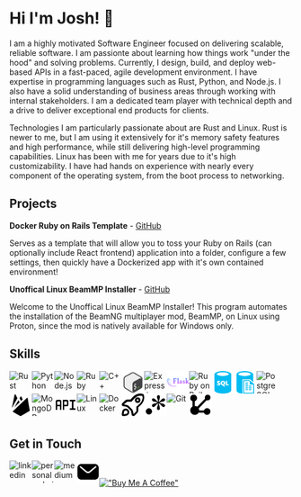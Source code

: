 # Hi I'm Josh! 👋

I am a highly motivated Software Engineer focused on delivering scalable, reliable software. I am passionte about learning how things work "under the hood" and solving problems. Currently, I design, build, and deploy web-based APIs in a fast-paced, agile development environment. I have expertise in programming languages such as Rust, Python, and Node.js. I also have a solid understanding of business areas through working with internal stakeholders. I am a dedicated team player with technical depth and a drive to deliver exceptional end products for clients.

Technologies I am particularly passionate about are Rust and Linux. Rust is newer to me, but I am using it extensively for it's memory safety features and high performance, while still delivering high-level programming capabilities. Linux has been with me for years due to it's high customizability. I have had hands on experience with nearly every component of the operating system, from the boot process to networking.

## Projects

**Docker Ruby on Rails Template** - [GitHub](https://github.com/joshua-holmes/docker-template-ruby-on-rails)

Serves as a template that will allow you to toss your Ruby on Rails (can optionally include React frontend) application into a folder, configure a few settings, then quickly have a Dockerized app with it's own contained environment!

**Unoffical Linux BeamMP Installer** - [GitHub](https://github.com/joshua-holmes/beammp-installer)

Welcome to the Unoffical Linux BeamMP Installer! This program automates the installation of the BeamNG multiplayer mod, BeamMP, on Linux using Proton, since the mod is natively available for Windows only.

## Skills
<p style="display:block">
  <img src="https://www.rust-lang.org/logos/rust-logo-blk.svg" alt="Rust" title="Rust" align="left" width="40" height="40"/>
  <img src="https://icongr.am/devicon/python-plain.svg?size=128&color=currentColor" alt="Python" title="Python" align="left" width="40" height="40"/>
  <img src="https://icongr.am/devicon/nodejs-plain-wordmark.svg?size=128&color=currentColor" alt="Node.js" title="Node.js" align="left" width="40" height="40"/>
  <img src="https://icongr.am/devicon/ruby-plain.svg?size=128&color=currentColor" alt="Ruby" title="Ruby" align="left" width="40" height="40"/>
  <img src="https://icongr.am/devicon/cplusplus-plain.svg?size=128&color=currentColor" alt="C++" title="C++" align="left" width="40" height="40"/>
  <img src="./images/icons8-bash.svg" alt="Bash" title="Bash" align="left" width="40" height="40"/>
  <img src="https://icongr.am/devicon/express-original.svg?size=128&color=currentColor" alt="Express.js" title="Express.js" align="left" width="40" height="40"/>
  <img src="./images/icons8-flask.svg" alt="Flask" title="Flask" align="left" width="40" height="40"/>
  <img src="https://icongr.am/devicon/rails-plain-wordmark.svg?size=128&color=currentColor" alt="Ruby on Rails" title="Ruby on Rails" align="left" width="40" height="40"/>
  <img src="./images/sql.svg" alt="SQL Database Design" title="SQL Database Design" align="left" width="40" height="40"/>
  <img src="./images/sqlless.svg" alt="NoSQL Database Design" title="NoSQL Database Design" align="left" width="40" height="40"/>
  <img src="https://icongr.am/devicon/postgresql-plain.svg?size=128&color=currentColor" alt="PostgreSQL" title="PostgreSQL" align="left" width="40" height="40"/>
  <img src="./images/icons8-firebase.svg" alt="Firebase" title="Firebase" align="left" width="40" height="40"/>
  <img src="https://www.vectorlogo.zone/logos/mongodb/mongodb-icon.svg" alt="MongoDB" title="MongoDB" align="left" width="40" height="40"/>
  <img src="./images/api.svg" alt="API development" title="API development" align="left" width="40" height="40"/>
  <img src="https://icongr.am/devicon/linux-plain.svg?size=128&color=currentColor" alt="Linux" title="Linux" align="left" width="40" height="40"/>
  <img src="https://icongr.am/devicon/docker-plain.svg?size=128&color=currentColor" alt="Docker" title="Docker" align="left" width="40" height="40"/>
  <img src="./images/deployment.svg" alt="deployment" title="deployment" align="left" width="40" height="40"/>
  <img src="./images/regex.svg" alt="Regex" title="Regex" align="left" width="40" height="40"/>
  <img src="https://icongr.am/devicon/git-plain.svg?size=128&color=currentColor" alt="Git" title="Git" align="left" width="40" height="40"/>
  <img src="./images/rest.svg" alt="REST" title="REST" title="REST" align="left" width="40" height="40"/>
  <img width="100" height="0"/>
</p>

<br/>

## Get in Touch

[<img src="https://icongr.am/devicon/linkedin-plain.svg?size=128&color=currentColor" alt="linkedin" align="left" width="40" height="40"/>](https://www.linkedin.com/in/joshua-phillip-holmes/)
[<img src="https://icongr.am/clarity/world.svg?size=128&color=currentColor" alt="personal website" align="left" width="40" height="40"/>](https://www.jpholmes.com)
[<img src="https://cdn.jsdelivr.net/npm/simple-icons@3.0.1/icons/medium.svg" alt="medium" align="left" width="40" height="40"/>](https://medium.com/@joshua.phillip.holmes)
[<img src="./images/email.svg" alt="email" align="left" width="40" height="40"/>](mailto:joshua.phillip.holmes@gmail.com)

<br/>

[!["Buy Me A Coffee"](https://www.buymeacoffee.com/assets/img/custom_images/orange_img.png)](https://www.buymeacoffee.com/joshuaholmes)
